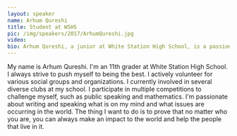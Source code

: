 ```yaml
---
layout: speaker
name: Arhum Qureshi
title: Student at WSHS
pic: /img/speakers/2017/ArhumQureshi.jpg
video:
bio: Arhum Qureshi, a junior at White Station High School, is a passionate young man who strives to push himself to be the best, writing and speaking what is on his mind and about issues around the world.
---
```


My name is Arhum Qureshi. I'm an 11th grader at White Station High School. I always strive to push myself to being the best. I actively volunteer for various social groups and organizations. I currently involved in several diverse clubs at my school. I participate in multiple competitions to challenge myself, such as public speaking and mathematics. I'm passionate about writing and speaking what is on my mind and what issues are occurring in the world. The thing I want to do is to prove that no matter who you are, you can always make an impact to the world and help the people that live in it.
